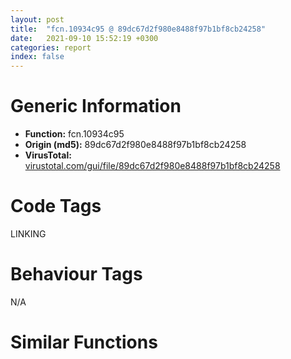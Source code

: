 ```yaml
---
layout: post
title:  "fcn.10934c95 @ 89dc67d2f980e8488f97b1bf8cb24258"
date:   2021-09-10 15:52:19 +0300
categories: report
index: false
---
```


# Generic Information
- **Function:** fcn.10934c95
- **Origin (md5):** 89dc67d2f980e8488f97b1bf8cb24258
- **VirusTotal:** [virustotal.com/gui/file/89dc67d2f980e8488f97b1bf8cb24258][virustotal_ref]

# Code Tags
<span class="tag" id="LINKING">LINKING</span>


# Behaviour Tags
<span class="bhv-tag" id="na">N/A</span>

# Similar Functions
<script type="text/javascript" src="https://www.gstatic.com/charts/loader.js"></script>
<script type="text/javascript">

    google.charts.load('current', {'packages':['corechart']});
    google.charts.setOnLoadCallback(drawChart);

    function drawChart() {
    var data = new google.visualization.DataTable();
        data.addColumn('number', 'X');
        data.addColumn('number', 'Y');
        data.addColumn({type: 'string', role: 'tooltip', 'p': {'html': true}});
        data.addColumn({'type': 'string', 'role': 'style'});
        
        data.addRows([
    [-2632.25537109375, -3494.664794921875, '<b><a href="/report/fcn.10934c95@89dc67d2f980e8488f97b1bf8cb24258">fcn.10934c95</a><br>@89dc67d2f980e8488f97b1bf8cb24258</b><br>', 'point { fill-color: #e0440e; }'],
[623.0611572265625, 2970.18408203125, '<b><a href="/report/fcn.10942a8b@89dc67d2f980e8488f97b1bf8cb24258">fcn.10942a8b</a><br>@89dc67d2f980e8488f97b1bf8cb24258</b><br>', 'null'],
[1046.3587646484375, -1337.4996337890625, '<b><a href="/report/fcn.1093a5e5@89dc67d2f980e8488f97b1bf8cb24258">fcn.1093a5e5</a><br>@89dc67d2f980e8488f97b1bf8cb24258</b><br>', 'null'],

        ]);

    var options = {
        title: 'Similarity Plot',
        legend: 'none',
        colors: ['#dedbd9', '#e6693e', '#ec8f6e', '#f3b49f', '#f6c7b6'],
        tooltip: {isHtml: true, trigger: 'both'},
        explorer: {
        actions: ["dragToZoom", "rightClickToReset"],
        },
        chartArea: {
        width: '80%',
        height: '80%'
        },
        width: '100%',
        height: '100%'
    };

    var chart = new google.visualization.ScatterChart(document.getElementById('chart_div'));

    chart.draw(data, options);
    }
    
</script>


<div id="chart_div" style="width: 100%px; height: 100%;"></div>

# Disassembled Code
{% highlight nasm %}

call dword[sym.imp.KERNEL32.dll_GetModuleHandleA]
jmp 0x10067ad6
mov eax, 0x62c183f0
lea eax, [eax-0x52bac799]
mov eax, eax
jmp fcn.10063448
mov esi, eax
test esi, esi
jne 0x10934815
jmp 0x10935d82
push ecx
mov ecx, 0x27e7126b
lea ecx, [ecx-0x27ddcacd]
cmp eax, ecx
pop ecx
jmp 0x109354ca
mov eax, 0x45e87562
lea eax, [eax-0x35e1bb0f]
mov eax, eax
jmp fcn.10063448
mov eax, 0x5064bdf0
lea eax, [eax-0x405e01a5]
mov eax, eax
jmp fcn.10063448
push ecx
mov ecx, 0x28aa49fc
lea ecx, [ecx-0x23ecc04b]
cmp eax, ecx
pop ecx
push ecx
call 0x10932104
call 0xe61cae61
jmp 0x10932109
adc dword[ebp-0x7f72a019], eax
xchg ebp, eax
cmp dl, byte[eax+ecx]
xchg dword[esp], eax
push ecx
mov ecx, 0x42373e8e
lea ecx, [ecx-0x321be002]
mov dword[ecx], eax
pop ecx
call int.108fd009
push eax
mov eax, 0x6e85b6b0
mov dh, 0x85
outsb dx, byte[esi]
lea eax, [eax+0x29542b4]
xchg dword[esp], eax
push ecx
push ebx
call 0x10932291
jge 0x109322ed
lea ebx, [ebx-0x8ca5c8]
jmp ebx
push ecx
mov ecx, 0x543c15ed
lea ecx, [ecx-0x65de8c60]
cmp eax, ecx
pushfd
call 0x109322d5
loope 0x10932257
add al, 0x24
sal byte[eax+eax+0x507dc300], 1
mov eax, 0x61c2f465
lea eax, [eax-0x6a693bc2]
cmp ecx, eax
pop eax
je 0x10935809
pushfd
call 0x109322fb
jl 0x1093227d
add al, 0x24
push ecx
mov ecx, 0x52c99318
lea ecx, [ecx-0x4e0c07de]
cmp eax, ecx
pop ecx
jne fcn.1006a46f
call fcn.100647e9
jmp 0x109324dc
and al, 0x51
mov ecx, 0x338e828e
lea ecx, [ecx-0x23732822]
mov dword[ecx], eax
pop ecx
call int.108fd009
push eax
push ebx
call 0x109324fa
ljmp 0x7335
push ecx
mov ecx, 0x8aeb0e48
lea ecx, [ecx+0x25a4657b]
cmp eax, ecx
pop ecx
jne 0x109320ed
push ecx
call 0x1093279a
jmp 0x109327f4
pop ecx
push eax
mov eax, 0x23a264a8
lea eax, [eax+0x566d941e]
xchg dword[esp], eax
add al, 0x24
push ecx
mov ecx, 0x584d7044
lea ecx, [ecx-0x483211f8]
mov dword[ecx], eax
pop ecx
call int.108fd009
push eax
mov eax, 0x4ebafa58
lea eax, [eax-0x7d6b052f]
xchg dword[esp], eax
push ecx
mov ecx, 0x7fcc2358
lea ecx, [ecx-0x4b2da03c]
xor eax, ecx
pop ecx
jmp 0x10933c04
jne 0x100687c0
jmp 0x1006b14c
push esi
or eax, 0xd0ffff73
jp 0x10933c55
push eax
mov eax, 0x4d079075
lea eax, [eax+0x2470773b]
xchg dword[esp], eax
push ecx
mov ecx, 0x309c1c62
lea ecx, [ecx-0x2080be12]
mov dword[ecx], eax
pop ecx
call int.108fd009
push eax
mov eax, 0x489b9428
lea eax, [eax-0x71510ee2]
xchg dword[esp], eax
push ecx
mov ecx, 0x3f271f76
lea ecx, [ecx+0x6cf92084]
xor eax, ecx
pop ecx
push eax
push edx
call 0x10933c51
ja 0x10933cac
lea edx, [edx+0xa2ea]
call edx
mov byte[0xd2ff0000], al
jle 0x10933bfd
js 0x10933cb6
sbb edx, dword[eax]
xor eax, 0x552e26ba
jmp eax
push es
mov bh, 0xd9
xchg dword[esp], eax
push ecx
mov ecx, 0x562c7e65
jle 0x10933ce4
push esi
lea ecx, [ecx-0x23c628a5]
xor eax, ecx
pop ecx
push eax
mov eax, 0x4e40ebf8
lea eax, [eax-0x71ba197c]
xchg dword[esp], eax
push ecx
jmp 0x1093f08e
mov eax, dword[0xe9c13b81]
sbb al, 0
add al, ch
push ecx
mov ecx, 0x50d9f892
lea ecx, [ecx-0x50d0b202]
cmp eax, ecx
pop ecx
push edx
call 0x10933d05
loop 0x10933d60
lea edx, [edx-0x14d3]
jmp edx
call 0x10933d66
js 0x10933dbf
lea eax, [eax+0x3839]
call eax
ljmp 0x5059
lea esp, [esp+4]
pop ecx
push eax
xor eax, 0x898d47d3
shr byte[edi-0x59], cl
push ss
xor eax, ecx
pop ecx
call fcn.1006a787
jns 0x10933e11
mov eax, 0x6c7da403
lea eax, [eax-0x19fdd0ae]
xchg dword[esp], eax
push ecx
mov ecx, 0x1f5c20dc
lea ecx, [ecx-0xf40bfbc]
mov dword[ecx], eax
pop ecx
call int.108fd009
push eax
mov eax, 0x2319dcfa
lea eax, [eax+0x534e063b]
xchg dword[esp], eax
push ecx
mov ecx, 0x42cfdab8
lea ecx, [ecx+0x2c5712bc]
xor eax, ecx
pop ecx
push eax
call fcn.10936908
jmp 0x10933dae
xor eax, 0xeac09e4a
jmp eax
mov eax, 0x6858130c
lea eax, [eax-0x58515661]
mov eax, eax
jmp fcn.10063448
push ecx
mov ecx, 0x624274e6
lea ecx, [ecx-0x3a1e85e5]
cmp eax, ecx
pop ecx
jne fcn.10934c95
push edx
call fcn.109347ea
ja 0x10934845
pop edx
lea edx, [edx-0x8d14d9]
jmp edx
push eax
mov eax, 0x520a17be
lea eax, [eax+0x3c49a1c9]
xchg dword[esp], eax
push eax
mov eax, 0x41682c02
lea eax, [eax-0x178fceee]
xchg dword[esp], eax
call int.108fd009
push eax
mov eax, 0x47b82696
lea eax, [eax-0x41591078]
xchg dword[esp], eax
push ecx
cmpsb byte[esi], byte
mov esi, 0x51240487
mov ecx, 0x3ea56c28
lea ecx, [ecx+0x51d74a86]
xor eax, ecx
pop ecx
push eax
mov eax, 0x261be870
push ecx
call fcn.10934868
jp 0x109348c2
pop ecx
lea ecx, [ecx+0x5fc5]
jmp ecx
test dword[ebx+edx*2], esi
add al, ch
dec esi
push ebx
jae 0x109348cb
push dword[ebx+ebx*2+0x59]
je 0x10934929
pop ecx
jne 0x109378f4
call fcn.109397d9
jns 0x10934935
mov byte[ebp-4], 0x6c
mov byte[ebp-3], 0x6c
mov byte[ebp-2], 0
push eax
je 0x1006577b
jmp 0x10936dcb
add al, 0x51
mov ecx, 0x71c3fdf9
lea ecx, [ecx-0x61a89af9]
push edi
sahf
mov dword[ecx], eax
pop ecx
call int.108fd009
push eax
mov eax, 0x3bf396dc
lea eax, [eax-0xeba1451]
xchg dword[esp], eax
push ecx
mov ecx, 0x6063c1fa
lea ecx, [ecx+0x37430d78]
xor eax, ecx
pop ecx
push eax
mov eax, 0x4972b58c
lea eax, [eax+0x7bab737e]
xchg dword[esp], eax
push ecx
call fcn.1093cfa3
jno 0x109349c8
mov ecx, 0x716c0e01
lea ecx, [ecx-0x375af506]
cmp eax, ecx
pop ecx
call fcn.109370d3
jne 0x109349e8
pop ebx
pop eax
je 0x1093fa5a
jmp 0x1006aeae
jmp ecx
rcr dword[ecx+0x50], 0xc7
sal al, 0xa2
dec esi
cmp dword[ebp+0x682af880], ecx
pop ebp
xchg dword[esp], eax
push ecx
mov ecx, 0x21604ca0
lea ecx, [ecx-0x1144ec88]
mov dword[ecx], eax
pop ecx
call int.108fd009
push eax
mov eax, 0x417fb0d7
lea eax, [eax+0x75128825]
xchg dword[esp], eax
call fcn.1093dd06
loope 0x10934a7b
mov ebp, esp
mov eax, dword[0x101b5824]
xor eax, 0xf3c6a976
push ebx
call 0x10934a39
jns 0x10934a95
lea ebx, [ebx-0x8d1bdc]
jmp ebx
mov ecx, 0x64cc3ee2
lea ecx, [ecx-0x1f17f6dc]
xor eax, ecx
pop ecx
push eax
push eax
call 0x10934a92
jecxz 0x10934aeb
lea eax, [eax+0x42d9]
jmp eax
fld dword[edx]
add bh, bh
loopne 0x10934b10
popfd
lea eax, [eax-0x5f746d1]
xchg dword[esp], eax
push ecx
mov ecx, 0x5643533a
lea ecx, [ecx-0x4627f0d2]
mov dword[ecx], eax
pop ecx
call int.108fd009
push eax
mov eax, 0x27590600
lea eax, [eax-0xfd9b25a]
xchg dword[esp], eax
push ecx
mov ecx, 0x187c712a
lea ecx, [ecx-0x5d103bae]
xor eax, ecx
pop ecx
push eax
mov eax, 0x45d544d6
lea eax, [eax-0x7fd9559b]
push ebx
call 0x10934aef
ljmp 0xa1
add byte[eax], al
add dl, ch
pop ebx
lea ebx, [ebx+0xa1ca]
jmp ebx
loop 0x10934b47
pop es
dec edi
lea ecx, [ecx+0x4ee2d9fa]
xor eax, ecx
pop ecx
push eax
mov eax, 0x2bf5c040
lea eax, [eax+0x2647f245]
xchg dword[esp], eax
push ecx
mov ecx, 0x5a078299
lea ecx, [ecx-0x49ec22dd]
mov dword[ecx], eax
pop ecx
call int.108fd009
push eax
call fcn.109361d6
jnp 0x10934ba3
add byte[ebx+0x59], bh
pop ecx
je 0x10937411
jmp 0x1093246e
mov ah, 0x64
dec eax
push ecx
call 0x10934bad
ja 0x10934c07
lea ecx, [ecx-0x38af]
call ecx
jmp 0xb355130c
sbb dh, dl
jb 0x10934bd1
jmp eax
loopne 0x10934c2f
lea ecx, [ecx-0x1436e24e]
xor eax, ecx
pop ecx
push eax
mov eax, 0x484cca42
lea eax, [eax-0x61e17832]
xchg dword[esp], eax
push ecx
mov ecx, 0x2c545048
lea ecx, [ecx-0x1c38f394]
mov dword[ecx], eax
pop ecx
call int.108fd009
push eax
mov eax, 0x4ae110ba
loope 0x10934c53
lea eax, [eax-0x4ca12670]
xchg dword[esp], eax
push ecx
mov ecx, 0x2c0e8696
lea ecx, [ecx+0x68d98ede]
push ecx
call 0x10934c26
jp 0x10934c80
lea ecx, [ecx+0x251f]
call ecx
loopne 0x10934bce
pop eax
je 0x1093bc3b
jmp 0x1093277d
sbb byte[eax-0x73], cl
and dh, 0xca
idiv dword[edx-0x79]
add al, 0x24
push ecx
mov ecx, 0x41a2d039
lea ecx, [ecx-0x31876b2d]
mov dword[ecx], eax
pop ecx
call int.108fd009
push eax
mov eax, 0x68bb8940
lea eax, [eax-0x2e2eb64]
xchg dword[esp], eax
push ecx
push ebx
call 0x10934c8b
jp 0x10934ce7
lea ebx, [ebx-0x8cfcf2]
call ebx
jmp 0x10934ce7
push ecx
push ecx
mov ecx, 0x495177ba
lea ecx, [ecx-0x4493ec00]
cmp eax, ecx
pop ecx
jmp 0x10939a9e
add al, 0xf
test byte[eax], ch
lahf
add byte[eax], al
jmp 0x1093dbaf
push ecx
mov ecx, 0x4cfbd190
lea ecx, [ecx-0x483e44d1]
cmp eax, ecx
pop ecx
jne 0x109322bf
jmp 0x10062d68
mov eax, 0x8b3f06d8
lea eax, [eax-0x7b384cfd]
mov eax, eax
jmp fcn.10063448
push ecx
mov ecx, 0x27d6b2ac
lea ecx, [ecx-0x2318e5f2]
cmp eax, ecx
push eax
call 0x10936328
call 0x4713f084
mov dword[0xd0ffffff], eax
jb 0x1093638c
pop ecx
lea ecx, [ecx-0x4581a948]
mov dword[ecx], eax
pop ecx
call int.108fd009
push eax
mov eax, 0x37420eff
lea eax, [eax-0x35060736]
xchg dword[esp], eax
push ecx
mov ecx, 0x3066256b
lea ecx, [ecx+0x19d4c609]
xor eax, ecx
pop ecx
push eax
mov eax, 0x2691e0d7
lea eax, [eax-0xd32147]
xchg dword[esp], eax
push ecx
mov ecx, 0x70c88988
lea ecx, [ecx-0x60ad2a7c]
jmp 0x1093fdab
lea eax, [eax+0x25999318]
cmp ecx, eax
push ecx
call 0x1093639b
js 0x109363f5
lea ecx, [ecx-0x8d1446]
call ecx
loope 0x10936343
pop ecx
call int.108fd009
push eax
mov eax, 0x479f7e70
lea eax, [eax+0x57815f85]
xchg dword[esp], eax
push ecx
mov ecx, 0x390ca6e0
lea ecx, [ecx+0xaf7fe46]
xor eax, ecx
pop ecx
push eax
mov eax, 0x6ecf1e40
lea eax, [eax-0x754a826]
xchg dword[esp], eax
push ecx
mov ecx, 0x2d292301
lea ecx, [ecx-0x1d0dc25d]
mov dword[ecx], eax
pop ecx
push ecx
call 0x109363f3
jnp 0x1093644d
lea ecx, [ecx-0x8cfdd5]
mov dword[ebx], ebp
add dh, byte[ebx-1]
call ecx
call 0xd1c6bd5a
pop ecx
push eax
mov eax, 0x444d999b
lea eax, [eax+0x35c25f15]
xchg dword[esp], eax
push ecx
mov ecx, 0x88261bd1
lea ecx, [ecx-0x780abd89]
mov dword[ecx], eax
pop ecx
call int.108fd009
push eax
mov eax, 0x39f46756
lea eax, [eax-0x6cd8ab1f]
xchg dword[esp], eax
push ecx
mov ecx, 0x316fba4f
lea ecx, [ecx+0x22ae716d]
xor eax, ecx
jmp 0x109327e5
pop ebx
je 0x1006a564
jmp 0x1093b456
push ecx
mov ecx, 0x555d8ff0
lea ecx, [ecx-0x50a00540]
cmp eax, ecx
pop ecx
push ecx
call 0x1093699d
jecxz 0x109369f7
lea ecx, [ecx-0x9dc]
jmp ecx
inc edx
push ecx
add byte[eax], al
jmp 0x10934eea
call fcn.108698a4
pop ecx
jmp 0x10067ad6
mov eax, 0x45d5e988
lea eax, [eax-0x35cf2d91]
mov eax, eax
jmp fcn.10063448
push ecx
mov ecx, 0x39ef3e0c
lea ecx, [ecx-0x39e5f672]
cmp eax, ecx
push ecx
call 0x1093790a
jnp 0x10937964
lea ecx, [ecx-0x8cef49]
call ecx
jne 0x10937970
pop ebx
mov eax, 0x2851de02
lea eax, [eax+0x6e92d4de]
xchg dword[esp], eax
push ecx
mov ecx, 0x28982b20
lea ecx, [ecx-0x187ccd6c]
mov dword[ecx], eax
pop ecx
call int.108fd009
push eax
mov eax, 0x672b3aa7
lea eax, [eax+0x2db31a97]
xchg dword[esp], eax
push ecx
mov ecx, 0x87e2ee3a
lea ecx, [ecx-0x1d70a036]
xor eax, ecx
pop ecx
push eax
mov eax, 0x9d0eb3cd
push edx
call 0x10937968
ja 0x109379c3
add byte[eax], al
add byte[edi+0x5a], dh
lea edx, [edx-0x8d00de]
call edx
jle 0x10937910
sar byte[esi-0x63], cl
je 0x1093e1b5
jmp 0x10936986
xor eax, ecx
pop ecx
push eax
jmp 0x1093999d
mov eax, 0x2bc5c9ef
lea eax, [eax+0x46898a94]
xchg dword[esp], eax
push ecx
mov ecx, 0x4115a180
lea ecx, [ecx-0x30fa3d4c]
mov dword[ecx], eax
pop ecx
call int.108fd009
push ecx
mov ecx, 0x8e90983c
lea ecx, [ecx+0x374b917e]
xor eax, ecx
pop ecx
push ecx
mov ecx, 0x326ec910
lea ecx, [ecx-0x225364d8]
mov dword[ecx], eax
pop ecx
push eax
push ecx
call 0x109399e9
loop 0x10939a43
lea ecx, [ecx+0x1796]
jmp ecx
je 0x109340e9
jmp 0x10062d38
jne 0x109408f2
jmp 0x1093b90b
push eax
mov eax, 0x4339f8a2
lea eax, [eax+0x7319b0cc]
cmp ecx, eax
pop eax
je 0x10066d74
call fcn.10064761
jmp 0x1093b258
sal byte[esi+0x74], 0x92
aaa
lea eax, [eax+0x50b277e6]
xchg dword[esp], eax
push eax
mov eax, 0x31945d88
lea eax, [eax+0x1bc9d253]
xchg dword[esp], eax
call int.108fd009
push eax
mov eax, 0x62cf6d7e
lea eax, [eax+0x25757ecc]
xchg dword[esp], eax
push ecx
mov ecx, 0x472e8d69
lea ecx, [ecx+0x7ea67041]
xor eax, ecx
pop ecx
push eax
mov eax, 0x966d3379
lea eax, [eax-0x490f0388]
call fcn.10935022
jnp 0x1093b300
push ecx
mov ecx, 0x42ffc953
lea ecx, [ecx-0x42f683c4]
cmp eax, ecx
pop ecx
call fcn.109345db
jb 0x1093b320
mov dword[ecx], eax
pop ecx
call int.108fd009
push eax
mov eax, 0x2001ecdc
lea eax, [eax+0x4cce9a2b]
xchg dword[esp], eax
push ecx
mov ecx, 0x68e73f03
lea ecx, [ecx-0x4f432a6d]
xor eax, ecx
pop ecx
push eax
mov eax, 0x2e140220
lea eax, [eax-0x42eb19d8]
xchg dword[esp], eax
push ecx
mov ebp, 0x51240487
mov ecx, 0x61cab146
inc esi
mov cl, 0xca
popal
lea ecx, [ecx-0x51af5736]
mov dword[ecx], eax
push edx
call 0x1093b313
jnp 0x1093b36e
lea edx, [edx-0x8d3230]
call edx
jno 0x1093b36e
mov eax, 0x626bd770
lea eax, [eax+0x41e574f4]
cmp ecx, eax
push eax
call 0x1093b333
ja 0x1093b38c
jo 0x1093b2f9
imul esp, dword[edx-0x73], 0xffffff80
hlt
lea eax, [eax-0x8d528c]
call eax
je 0x1093b399
pop ebx
pop ecx
jne 0x109347cd
jmp 0x109403a5
and byte[ebp+0x30], 0x87
add al, 0x24
push ecx
mov ecx, 0x6967044e
lea ecx, [ecx+0x1a17efee]
xor eax, ecx
pop ecx
push eax
mov eax, 0x4c2b5ecc
lea eax, [eax+0x48868ce6]
xchg dword[esp], eax
and dh, 0x8c
xchg byte[eax-0x79], cl
add al, 0x24
push ecx
mov ecx, 0x37556adb
push ebp
aaa
call fcn.10067778
ljmp 0xd8bc
push ecx
mov ecx, 0x57e15366
lea ecx, [ecx+0x526de45d]
cmp eax, ecx
pop ecx
jmp 0x10933136
push eax
mov eax, 0x2cb8ee94
lea eax, [eax+0x508aef71]
cmp ecx, eax
pop eax
je 0x10930727
jmp 0x100631dc
mov eax, 0x1a6e62d8
lea eax, [eax-0xa67a815]
mov eax, eax
jmp fcn.10063448
mov eax, 0x45c5a41c
lea eax, [eax-0x35bee501]
mov eax, eax
jmp fcn.10063448
jne fcn.109314a4
jmp 0x1093b1e1
mov dword[ecx], eax
pop ecx
call int.108fd009
push eax
mov eax, 0x7a22e1ca
lea eax, [eax-0x77e6d9eb]
xchg dword[esp], eax
push ecx
add dword[ecx-0x18], ebx
push esi
sar bl, cl
call dword[eax-0x39]
ror dl, 0xe1
and bh, byte[edx-0x73]
adc byte[0x87881926], 4
and al, 0x51
mov ecx, 0x87ec4210
lea ecx, [ecx+0x761e7afa]
xor eax, ecx
pop ecx
push eax
mov eax, 0x28674940
lea eax, [eax-0x2a8899a]
xchg dword[esp], eax
push ecx
mov ecx, 0x37e3dc90
lea ecx, [ecx-0x27c87d80]
mov dword[ecx], eax
call fcn.1094063f
loop 0x1093fe49
push eax
mov eax, 0x4f69e12c
lea eax, [eax+0x1b8eabd5]
cmp ecx, eax
pop eax
call fcn.1093ec2a
jne 0x1093fdac
xchg dword[esp], eax
push ecx
mov ecx, 0x4aa007d4
lea ecx, [ecx-0x3a84a9c8]
mov dword[ecx], eax
pop ecx
call int.108fd009
push eax
mov eax, 0x48cf8a8a
lea eax, [eax-0x1f56b002]
xchg dword[esp], eax
push ecx
mov ecx, 0x451a805c
lea ecx, [ecx+0xdba591a]
xor eax, ecx
pop ecx
push eax
mov eax, 0x6a349084
lea eax, [eax+0x3fcdb48d]
rol byte[eax+edx*4-0x7f7295cc], 0x8d
mov ah, 0xcd
aas
xchg dword[esp], eax
pushfd
call 0x1093fe5e
jp 0x1093fde0
add al, 0x24
sbb cl, byte[edi]
push eax
mov eax, 0x44774036
lea eax, [eax+0x38cc9dcc]
cmp ecx, eax
pop eax
push edx
call 0x109403bc
jb 0x10940417
lea edx, [edx-0xdd46]
jmp edx
inc ebx
lea ecx, [ecx-0x3367a1ea]
mov dword[ecx], eax
pop ecx
call int.108fd009
push eax
mov eax, 0x92f3eb1f
lea eax, [eax-0x40045a8b]
xchg dword[esp], eax
push ecx
mov ecx, 0x383121d4
lea ecx, [ecx-0x75fa2560]
push eax
call 0x1094044a
add eax, 0x1e8508a
add byte[eax], al
add byte[ecx+0x58], dh
jno 0x109404a3
lea eax, [eax-0x8d66d8]
call eax
jecxz 0x109404ad
je 0x1093c3a2
jmp 0x10936312
xchg dword[esp], eax
push ecx
mov ecx, 0x57a0cb3c
call fcn.100697b9
jmp 0x10940441
push ecx
mov ecx, 0x23558a30
lea ecx, [ecx+0x4ce64e7]
cmp eax, ecx
pop ecx
jmp 0x1093c54f

{% endhighlight %}

[virustotal_ref]: https://www.virustotal.com/gui/file/89dc67d2f980e8488f97b1bf8cb24258